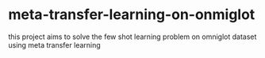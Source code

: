 # meta-transfer-learning-on-onmiglot
this project aims to solve the few shot learning problem on omniglot dataset using meta transfer learning
